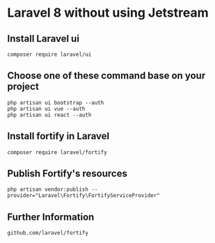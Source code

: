 # Laravel 8 without using Jetstream

## Install Laravel ui

    composer require laravel/ui

## Choose one of these command base on your project

    php artisan ui bootstrap --auth
    php artisan ui vue --auth
    php artisan ui react --auth

## Install fortify in Laravel

    composer require laravel/fortify

## Publish Fortify's resources

    php artisan vendor:publish --provider="Laravel\Fortify\FortifyServiceProvider"

## Further Information
    
    github.com/laravel/fortify
